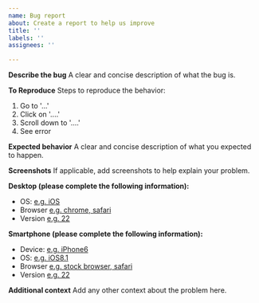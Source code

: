 ```yaml
---
name: Bug report
about: Create a report to help us improve
title: ''
labels: ''
assignees: ''

---
```


**Describe the bug**
A clear and concise description of what the bug is.

**To Reproduce**
Steps to reproduce the behavior:

1. Go to '...'
2. Click on '....'
3. Scroll down to '....'
4. See error

**Expected behavior**
A clear and concise description of what you expected to happen.

**Screenshots**
If applicable, add screenshots to help explain your problem.

**Desktop (please complete the following information):**

- OS: [e.g. iOS](https)
- Browser [e.g. chrome, safari](https)
- Version [e.g. 22](https)

**Smartphone (please complete the following information):**

- Device: [e.g. iPhone6](https)
- OS: [e.g. iOS8.1](https)
- Browser [e.g. stock browser, safari](https)
- Version [e.g. 22](https)

**Additional context**
Add any other context about the problem here.